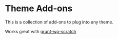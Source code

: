 # Theme Add-ons

This is a collection of add-ons to plug into any theme.

Works great with [grunt-wp-scratch](https://github.com/mrdink/grunt-wp-scratch)
